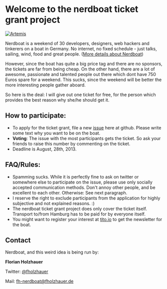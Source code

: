 Welcome to the nerdboat ticket grant project
=============

[![Artemis](http://fholzhauer.de/wp-content/blogs.dir/10/files/2013/04/artemis_4-500x335.jpg)](http://www.tallship-artemis.com/home-en/)


Nerdboat is a weekend of 30 developers, designers, web hackers and tinkerers on a boat in Germany. No internet, no fixed schedule - just talks, sailing, wind, food and great people. ([More details about Nerdboat](https://tito.io/nerdboat/nerdboat-2013))

However, since the boat has quite a big price tag and there are no sponsors, the tickets are far from being cheap. On the other hand, there are a lot of awesome, passionate and talented people out there which dont have 750 Euros spare for a weekend. This sucks, since the weekend will be better the more interesting people gather aboard. 

So here is the deal: I will give out one ticket for free, for the person which provides the best reason why she/he should get it.

How to participate:
---

* To apply for the ticket grant, file a new [issue](https://github.com/nerdboat/tickets/issues) here at github. Please write some text why you want to be on the boat.
* __Voting__: The issue with the most participants gets the ticket. So ask your friends to raise this number by commenting on the ticket. 
* Deadline is August, 28th, 2013.


FAQ/Rules:
---
* Spamming sucks. While it is perfectly fine to ask on twitter or somewhere else to participate on the issue, please use only socially accepted communication methods. Don't annoy other people, and be excellent to each other. Otherwise: See next paragraph.
* I reserve the right to exclude participants from the application for highly subjective and not explained reasons. :)
* The nerdboat ticket grant project does only cover the ticket itself. Transport to/from Hamburg has to be paid for by everyone itself.
* You might want to register your interest at [tito.io](https://tito.io/nerdboat/nerdboat-2013) to get the newsletter for the boat.

Contact
-------
Nerdboat, and this weird idea is being run by:

__Florian Holzhauer__

Twitter: [@fholzhauer](http://twitter.com/fholzhauer)

Mail: [fh-nerdboat@fholzhauer.de](mailto:fh-nerdboat@fholzhauer.de)
